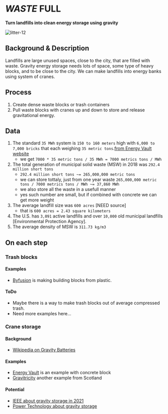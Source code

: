 # *WASTE* FULL
**Turn landfills into clean energy storage using gravity**

![litter-12](https://user-images.githubusercontent.com/5354501/113362195-d0b73600-931b-11eb-92fb-0ddc5534a5e5.png)

## Background & Description
Landfills are large unused spaces, close to the city, that are filled with waste.
Gravity energy storage needs lots of space, some type of heavy blocks, and to be close to the city.
We can make landfills into energy banks using system of cranes.


## Process
1. Create dense waste blocks or trash containers
2. Pull waste blocks with cranes up and down to store and release gravitational energy.


## Data
1. The standard `35 MWh` system is `150 to 160 meters` high with `6,000 to 7,000 bricks` that each weighing `35 metric tons`.[from Energy Vault website](https://energyvault.com/tag/energy-storage-en/)
    - we get `7000 * 35 metric tons / 35 MWh = 7000 metrics tons / MWh`
3. The total generation of municipal solid waste (MSW) in 2018 was `292.4 million short tons`
    - `292.4 million short tons ~= 265,000,000 metric tons`
    - we can store tottaly, just from one year waste `265,000,000 metric tons / 7000 metrics tons / MWh ~= 37,860 MWh`
    - we also store all the waste in a usefull manner
    - yes such number are small, but if combined with concrete we can get more weight
5. The average landfill size was `600 acres` [NEED source]
    - that is `600 acres = 2.43 square kilometers`
7. The U.S. has `3,091` active landfills and over `10,000` old municipal landfills [Environmental Protection Agency].
8. The average density of MSW is `311.73 kg/m3`


## On each step
### Trash blocks
#### Examples
- [Byfusion](https://www.byfusion.com) is making building blocks from plastic.

#### ToDo
- Maybe there is a way to make trash blocks out of average compressed trash.
- Need more examples here...


### Crane storage
#### Background
- [Wikipedia on Gravity Batteries](https://en.wikipedia.org/wiki/Gravity_battery)

#### Examples
- [Energy Vault](https://energyvault.com) is an example with concrete block
- [Gravitricity](https://gravitricity.com/#about) another example from Scotland

#### Potential
- [IEEE about gravity storage in 2021](https://spectrum.ieee.org/energy/batteries-storage/gravity-energy-storage-will-show-its-potential-in-2021)
- [Power Technology about gravity storage](https://www.power-technology.com/features/gravity-based-storage/)
